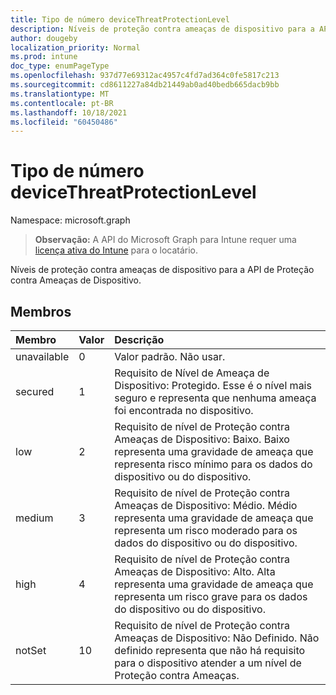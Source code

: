 ```yaml
---
title: Tipo de número deviceThreatProtectionLevel
description: Níveis de proteção contra ameaças de dispositivo para a API de Proteção contra Ameaças de Dispositivo.
author: dougeby
localization_priority: Normal
ms.prod: intune
doc_type: enumPageType
ms.openlocfilehash: 937d77e69312ac4957c4fd7ad364c0fe5817c213
ms.sourcegitcommit: cd8611227a84db21449ab0ad40bedb665dacb9bb
ms.translationtype: MT
ms.contentlocale: pt-BR
ms.lasthandoff: 10/18/2021
ms.locfileid: "60450486"
---
```

# <a name="devicethreatprotectionlevel-enum-type"></a>Tipo de número deviceThreatProtectionLevel

Namespace: microsoft.graph

> **Observação:** A API do Microsoft Graph para Intune requer uma [licença ativa do Intune](https://go.microsoft.com/fwlink/?linkid=839381) para o locatário.

Níveis de proteção contra ameaças de dispositivo para a API de Proteção contra Ameaças de Dispositivo.

## <a name="members"></a>Membros
|Membro|Valor|Descrição|
|:---|:---|:---|
|unavailable|0|Valor padrão. Não usar.|
|secured|1|Requisito de Nível de Ameaça de Dispositivo: Protegido. Esse é o nível mais seguro e representa que nenhuma ameaça foi encontrada no dispositivo.|
|low|2|Requisito de nível de Proteção contra Ameaças de Dispositivo: Baixo. Baixo representa uma gravidade de ameaça que representa risco mínimo para os dados do dispositivo ou do dispositivo.|
|medium|3|Requisito de nível de Proteção contra Ameaças de Dispositivo: Médio. Médio representa uma gravidade de ameaça que representa um risco moderado para os dados do dispositivo ou do dispositivo.|
|high|4 |Requisito de nível de Proteção contra Ameaças de Dispositivo: Alto. Alta representa uma gravidade de ameaça que representa um risco grave para os dados do dispositivo ou do dispositivo.|
|notSet|10 |Requisito de nível de Proteção contra Ameaças de Dispositivo: Não Definido. Não definido representa que não há requisito para o dispositivo atender a um nível de Proteção contra Ameaças.|



